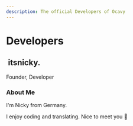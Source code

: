 ```yaml
---
description: The official Developers of Ocavy
---
```


# Developers

## <img src="https://cdn.discordapp.com/avatars/729343563401265193/009ddbb31824dca131de2d433b1d2ddb.png" alt="" data-size="line"> itsnicky.

Founder, Developer

### About Me

I'm Nicky from Germany.

I enjoy coding and translating. Nice to meet you 👋
